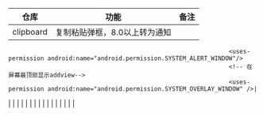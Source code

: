 | 仓库                          | 功能                                       | 备注                           |
| ------------------------------|:------------------------------------------:| ------------------------------:|
| clipboard                     |  复制粘贴弹框，8.0以上转为通知             | <!-- 显示系统窗口权限 -->
                                                                  <uses-permission android:name="android.permission.SYSTEM_ALERT_WINDOW"/>
                                                                  <!-- 在 屏幕最顶部显示addview-->
                                                                  <uses-permission android:name="android.permission.SYSTEM_OVERLAY_WINDOW" />|
|                               |                                            |                                 |
|                               |                                            |                                 |
|                               |                                            |                                 |
|                               |                                            |                                 |



